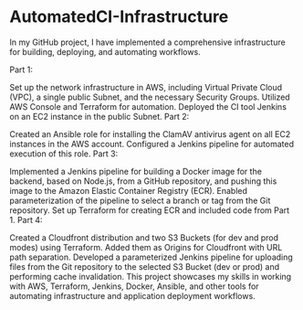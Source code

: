 # AutomatedCI-Infrastructure
In my GitHub project, I have implemented a comprehensive infrastructure for building, deploying, and automating workflows.

Part 1:

Set up the network infrastructure in AWS, including Virtual Private Cloud (VPC), a single public Subnet, and the necessary Security Groups.
Utilized AWS Console and Terraform for automation.
Deployed the CI tool Jenkins on an EC2 instance in the public Subnet.
Part 2:

Created an Ansible role for installing the ClamAV antivirus agent on all EC2 instances in the AWS account.
Configured a Jenkins pipeline for automated execution of this role.
Part 3:

Implemented a Jenkins pipeline for building a Docker image for the backend, based on Node.js, from a GitHub repository, and pushing this image to the Amazon Elastic Container Registry (ECR).
Enabled parameterization of the pipeline to select a branch or tag from the Git repository.
Set up Terraform for creating ECR and included code from Part 1.
Part 4:

Created a Cloudfront distribution and two S3 Buckets (for dev and prod modes) using Terraform.
Added them as Origins for Cloudfront with URL path separation.
Developed a parameterized Jenkins pipeline for uploading files from the Git repository to the selected S3 Bucket (dev or prod) and performing cache invalidation.
This project showcases my skills in working with AWS, Terraform, Jenkins, Docker, Ansible, and other tools for automating infrastructure and application deployment workflows.
